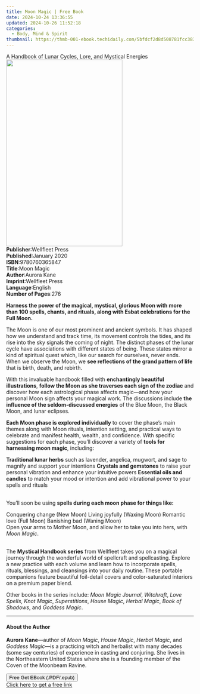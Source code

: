 ```yaml
---
title: Moon Magic | Free Book
date: 2024-10-24 13:36:55
updated: 2024-10-26 11:52:18
categories:
  - Body, Mind & Spirit
thumbnail: https://thmb-001-ebook.techidaily.com/5bfdcf2d8d508781fcc3830cbdafd655b6df6359f9424e60c652763298261b64.jpg
---
```

<main id="book-container">
  <div class="flex flex-col">
    <div class="book-brief flex-1 py-6 px-4 sm:p-6 md:py-10 md:px-8">
      <!-- brief-->
      <div class="book-brief-main">
        A Handbook of Lunar Cycles, Lore, and Mystical Energies
      </div>
    </div>
    <div
      class="book-meta-info flex-1 grid gap-4 col-start-1 col-end-3 row-start-1 sm:mb-6 sm:grid-cols-4 lg:gap-6 lg:col-start-2 lg:row-end-6 lg:row-span-6 lg:mb-0"
    >
      <div
        class="book-meta-info-left place-content-center mt-4 p-4 text-sm leading-6 col-start-2 col-span-2 dark:text-slate-400"
      >
        <img
          class="w-full h-500 object-cover rounded-lg sm:h-255 sm:col-span-2 lg:col-span-full"
          src="https://img-001-ebook.techidaily.com/46192e9dc8db1a1afc9d2c370fccbc2b141e9031a55170173e80611ad4532695.jpg"
          alt=""
          width="312"
          height="500"
        />
      </div>
      <div
        class="book-meta-info-right mt-2 col-start-1 row-start-2 col-span-3 self-center"
      >
        <!-- meta data  -->
        <div class="flex flex-col px-4 md:px-8">
          <div class="flex-1">
            <strong>Publisher</strong>:<span class="px-2">Wellfleet Press</span>
          </div>
          <div class="flex-1">
            <strong>Published</strong>:<span class="px-2">January 2020</span>
          </div>
          <div class="flex-1">
            <strong>ISBN</strong>:<span class="px-2">9780760365847</span>
          </div>
          <div class="flex-1">
            <strong>Title</strong>:<span class="px-2">Moon Magic</span>
          </div>
          <div class="flex-1">
            <strong>Author</strong>:<span class="px-2">Aurora Kane</span>
          </div>
          <div class="flex-1">
            <strong>Imprint</strong>:<span class="px-2">Wellfleet Press</span>
          </div>
          <div class="flex-1">
            <strong>Language</strong>:<span class="px-2">English</span>
          </div>
          <div class="flex-1">
            <strong>Number of Pages</strong>:<span class="px-2">276</span>
          </div>
        </div>
      </div>
    </div>
    <div class="book-description flex-1 py-6 px-4 sm:p-6 md:py-10 md:px-8">
      <div class="book-description-main">
        <div accordion-content="" id="description">
          <p>
            <b
              >Harness the power of the magical, mystical, glorious Moon with
              more than 100 spells, chants, and rituals, along with Esbat
              celebrations for the Full Moon.</b
            >
          </p>
          <p>
            The Moon is one of our most prominent and ancient symbols. It has
            shaped how we understand and track time, its movement controls the
            tides, and its rise into the sky signals the coming of night. The
            distinct phases of the lunar cycle have associations with different
            states of being. These states mirror a kind of spiritual quest
            which, like our search for ourselves, never ends. When we observe
            the Moon, we
            <b>see reflections of the grand pattern of life </b>that is birth,
            death, and rebirth.
          </p>
          <p>
            With this invaluable handbook filled with
            <b>enchantingly beautiful illustrations</b>,
            <b>follow the Moon as she traverses each sign of the zodiac</b> and
            discover how each astrological phase affects magic—and how your
            personal Moon sign affects your magical work. The discussions
            include <b>the influence of the seldom-discussed energies</b> of the
            Blue Moon, the Black Moon, and lunar eclipses.
          </p>
          <p>
            <b>Each Moon phase is explored individually</b> to cover the phase’s
            main themes along with Moon rituals, intention setting, and
            practical ways to celebrate and manifest health, wealth, and
            confidence. With specific suggestions for each phase, you’ll
            discover a variety of <b>tools for harnessing moon magic</b>,
            including:
          </p>
          <b>Traditional lunar herbs</b> such as lavender, angelica, mugwort,
          and sage to magnify and support your intentions
          <b>Crystals and gemstones</b> to raise your personal vibration and
          enhance your intuitive powers <b>Essential oils and candles</b> to
          match your mood or intention and add vibrational power to your spells
          and rituals
          <p>
            <br />
            You’ll soon be using
            <b>spells during each moon phase for things like:</b>
          </p>
          Conquering change (New Moon) Living joyfully (Waxing Moon) Romantic
          love (Full Moon) Banishing bad (Waning Moon) <br />
          Open your arms to Mother Moon, and allow her to take you into hers,
          with <i>Moon Magic</i>.
          <p>
            <br />
            The <b>Mystical Handbook series</b> from Wellfleet takes you on a
            magical journey through the wonderful world of spellcraft and
            spellcasting. Explore a new practice with each volume and learn how
            to incorporate spells, rituals, blessings, and cleansings into your
            daily routine. These portable companions feature beautiful
            foil-detail covers and color-saturated interiors on a premium paper
            blend.
          </p>
          <p>
            Other books in the series include: <i>Moon Magic Journal</i>,
            <i>Witchraft</i>, <i>Love Spells</i>, <i>Knot Magic</i>,
            <i>Superstitions</i>, <i>House Magic</i>, <i>Herbal Magic</i>,
            <i>Book of Shadows</i>, and <i>Goddess Magic</i>.
          </p>
        </div>
        <div class="accordion-fader"></div>
      </div>
    </div>
    <div class="book-excerpts flex-1 py-6 px-4 sm:p-6 md:py-10 md:px-8">
      <!-- excerpts-->
      <div class="book-excerpts-main">
        <hr />
        <h4 class="placeholder placeholder-heading">
          <span>About the Author</span>
        </h4>
        <p></p>
        <p>
          <b>Aurora Kane</b>—author of <i>Moon Magic</i>, <i>House Magic</i>,
          <i>Herbal Magic</i>, and <i>Goddess Magic</i>—is a practicing witch
          and herbalist with many decades (some say centuries) of experience in
          casting and conjuring. She lives in the Northeastern United States
          where she is a founding member of the Coven of the Moonbeam Ravine.
        </p>
        <p></p>
      </div>
    </div>
    <div
      class="book-about-author flex-1 py-6 px-4 sm:p-6 md:py-10 md:px-8"
    ></div>
    <div class="book-free-get flex-1 py-6 px-4 sm:p-6 md:py-10 md:px-8">
      <button
        id="btn-free-get"
        class="bg-blue-500 hover:bg-blue-700 text-white font-bold py-2 px-4 rounded"
      >
        Free Get EBook (.PDF/.epub)
      </button>
      <div id="countdown-display" class="px-2 text-lg mt-2"></div>
      <a
        id="free-link"
        class="hidden bg-blue-500 hover:bg-blue-700 text-white font-bold py-2 px-4 rounded"
        href="https://www.ebooks.com/en-us/book/210199863/moon-magic/aurora-kane/"
        target="_blank"
        >Click here to get a free link</a
      >
    </div>
    <script>
      let countdownTime = 0;
      let countdownInterval = null;
      document
        .getElementById('btn-free-get')
        .addEventListener('click', startCountdown);
      function startCountdown() {
        countdownTime = new Date().getTime() + 60000 * 3;
        countdownInterval = setInterval(updateCountdown, 1000);
        document.getElementById('btn-free-get').disabled = true;
        document
          .getElementById('btn-free-get')
          .classList.add('bg-gray-500', 'cursor-not-allowed');
      }
      function updateCountdown() {
        let currentTime = new Date().getTime();
        let timeLeft = countdownTime - currentTime;
        let secondsLeft = Math.floor(timeLeft / 1000);
        document.getElementById('countdown-display').innerHTML =
          `Remaining time: ${secondsLeft} seconds.`;
        if (secondsLeft <= 0) {
          clearInterval(countdownInterval);
          document.getElementById('btn-free-get').classList.add('hidden');
          document.getElementById('free-link').classList.remove('hidden');
          document.getElementById('countdown-display').innerHTML = '';
        }
      }
    </script>
  </div>
</main>
